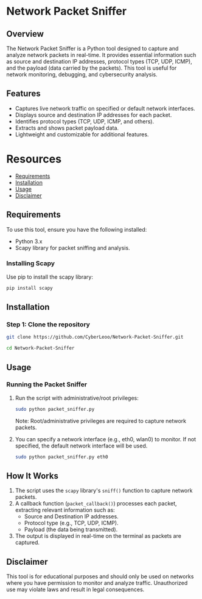 # Network Packet Sniffer
## Overview
The Network Packet Sniffer is a Python tool designed to capture and analyze network packets in real-time. It provides essential information such as source and destination IP addresses, protocol types (TCP, UDP, ICMP), and the payload (data carried by the packets). This tool is useful for network monitoring, debugging, and cybersecurity analysis.

## Features
- Captures live network traffic on specified or default network interfaces.
- Displays source and destination IP addresses for each packet.
- Identifies protocol types (TCP, UDP, ICMP, and others).
- Extracts and shows packet payload data.
- Lightweight and customizable for additional features.

# Resources
- [Requirements](#requirements)
- [Installation](#installation)
- [Usage](#usage)
- [Disclaimer](#Disclaimer)

## Requirements
To use this tool, ensure you have the following installed:
- Python 3.x
- Scapy library for packet sniffing and analysis.

### Installing Scapy
Use pip to install the scapy library:

```bash
pip install scapy
```

## Installation

### Step 1: Clone the repository
```bash
git clone https://github.com/CyberLeoo/Network-Packet-Sniffer.git
```
```bash
cd Network-Packet-Sniffer
```

## Usage
### Running the Packet Sniffer

1. Run the script with administrative/root privileges:
    ```bash
    sudo python packet_sniffer.py
    ```
    Note: Root/administrative privileges are required to capture network packets.


2. You can specify a network interface (e.g., eth0, wlan0) to monitor. If not specified, the default network interface will be used.

    ```bash
    sudo python packet_sniffer.py eth0
    ```

## How It Works

1. The script uses the `scapy` library's `sniff()` function to capture network packets.
2. A callback function (`packet_callback()`) processes each packet, extracting relevant information such as:
   - Source and Destination IP addresses.
   - Protocol type (e.g., TCP, UDP, ICMP).
   - Payload (the data being transmitted).
3. The output is displayed in real-time on the terminal as packets are captured.



## Disclaimer

This tool is for educational purposes and should only be used on networks where you have permission to monitor and analyze traffic. Unauthorized use may violate laws and result in legal consequences.














